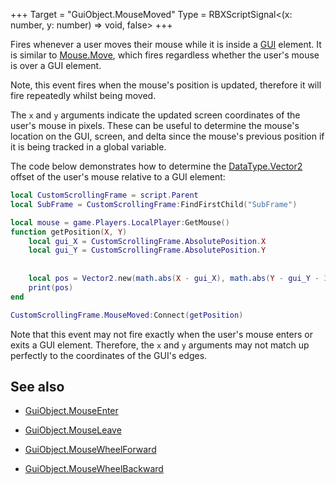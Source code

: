 +++
Target = "GuiObject.MouseMoved"
Type = RBXScriptSignal<(x: number, y: number) => void, false>
+++

Fires whenever a user moves their mouse while it is inside a [GUI](https://developer.roblox.com/api-reference/class/GuiObject) element. It is similar to [Mouse.Move](https://developer.roblox.com/api-reference/event/Mouse/Move), which fires regardless whether the user's mouse is over a GUI element.Note, this event fires when the mouse's position is updated, therefore it will fire repeatedly whilst being moved.The `x` and `y` arguments indicate the updated screen coordinates of the user's mouse in pixels. These can be useful to determine the mouse's location on the GUI, screen, and delta since the mouse's previous position if it is being tracked in a global variable.The code below demonstrates how to determine the [DataType.Vector2](https://developer.roblox.com/search#stq=Vector2) offset of the user's mouse relative to a GUI element:```lualocal CustomScrollingFrame = script.Parentlocal SubFrame = CustomScrollingFrame:FindFirstChild("SubFrame")local mouse = game.Players.LocalPlayer:GetMouse()function getPosition(X, Y)	local gui_X = CustomScrollingFrame.AbsolutePosition.X	local gui_Y = CustomScrollingFrame.AbsolutePosition.Y			local pos = Vector2.new(math.abs(X - gui_X), math.abs(Y - gui_Y - 36))	print(pos)endCustomScrollingFrame.MouseMoved:Connect(getPosition)```Note that this event may not fire exactly when the user's mouse enters or exits a GUI element. Therefore, the `x` and `y` arguments may not match up perfectly to the coordinates of the GUI's edges.## See also - [GuiObject.MouseEnter](https://developer.roblox.com/api-reference/event/GuiObject/MouseEnter) - [GuiObject.MouseLeave](https://developer.roblox.com/api-reference/event/GuiObject/MouseLeave) - [GuiObject.MouseWheelForward](https://developer.roblox.com/api-reference/event/GuiObject/MouseWheelForward) - [GuiObject.MouseWheelBackward](https://developer.roblox.com/api-reference/event/GuiObject/MouseWheelBackward)